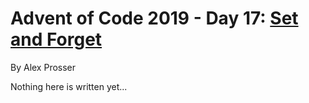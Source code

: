 # Advent of Code 2019 - Day 17: [Set and Forget](https://adventofcode.com/2019/day/17)
By Alex Prosser

Nothing here is written yet...